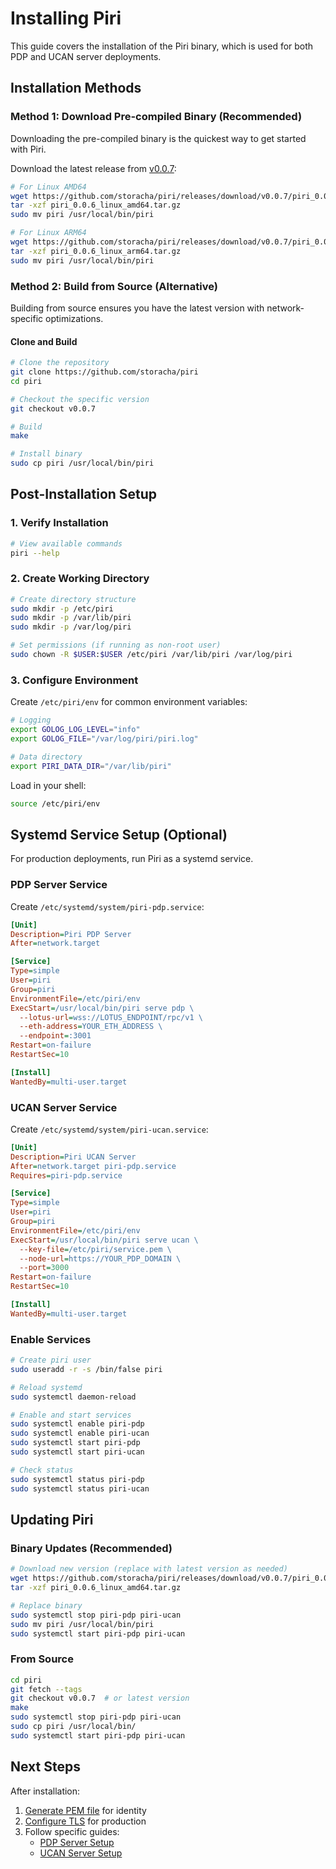 # Installing Piri

This guide covers the installation of the Piri binary, which is used for both PDP and UCAN server deployments.

## Installation Methods

### Method 1: Download Pre-compiled Binary (Recommended)

Downloading the pre-compiled binary is the quickest way to get started with Piri.

Download the latest release from [v0.0.7](https://github.com/storacha/piri/releases/tag/v0.0.7):

```bash
# For Linux AMD64
wget https://github.com/storacha/piri/releases/download/v0.0.7/piri_0.0.6_linux_amd64.tar.gz
tar -xzf piri_0.0.6_linux_amd64.tar.gz
sudo mv piri /usr/local/bin/piri

# For Linux ARM64
wget https://github.com/storacha/piri/releases/download/v0.0.7/piri_0.0.6_linux_arm64.tar.gz
tar -xzf piri_0.0.6_linux_arm64.tar.gz
sudo mv piri /usr/local/bin/piri
```

### Method 2: Build from Source (Alternative)

Building from source ensures you have the latest version with network-specific optimizations.

#### Clone and Build

```bash
# Clone the repository
git clone https://github.com/storacha/piri
cd piri

# Checkout the specific version
git checkout v0.0.7

# Build
make

# Install binary
sudo cp piri /usr/local/bin/piri
```

## Post-Installation Setup

### 1. Verify Installation

```bash
# View available commands
piri --help
```

### 2. Create Working Directory

```bash
# Create directory structure
sudo mkdir -p /etc/piri
sudo mkdir -p /var/lib/piri
sudo mkdir -p /var/log/piri

# Set permissions (if running as non-root user)
sudo chown -R $USER:$USER /etc/piri /var/lib/piri /var/log/piri
```

### 3. Configure Environment

Create `/etc/piri/env` for common environment variables:

```bash
# Logging
export GOLOG_LOG_LEVEL="info"
export GOLOG_FILE="/var/log/piri/piri.log"

# Data directory
export PIRI_DATA_DIR="/var/lib/piri"
```

Load in your shell:
```bash
source /etc/piri/env
```

## Systemd Service Setup (Optional)

For production deployments, run Piri as a systemd service.

### PDP Server Service

Create `/etc/systemd/system/piri-pdp.service`:

```ini
[Unit]
Description=Piri PDP Server
After=network.target

[Service]
Type=simple
User=piri
Group=piri
EnvironmentFile=/etc/piri/env
ExecStart=/usr/local/bin/piri serve pdp \
  --lotus-url=wss://LOTUS_ENDPOINT/rpc/v1 \
  --eth-address=YOUR_ETH_ADDRESS \
  --endpoint=:3001
Restart=on-failure
RestartSec=10

[Install]
WantedBy=multi-user.target
```

### UCAN Server Service

Create `/etc/systemd/system/piri-ucan.service`:

```ini
[Unit]
Description=Piri UCAN Server
After=network.target piri-pdp.service
Requires=piri-pdp.service

[Service]
Type=simple
User=piri
Group=piri
EnvironmentFile=/etc/piri/env
ExecStart=/usr/local/bin/piri serve ucan \
  --key-file=/etc/piri/service.pem \
  --node-url=https://YOUR_PDP_DOMAIN \
  --port=3000
Restart=on-failure
RestartSec=10

[Install]
WantedBy=multi-user.target
```

### Enable Services

```bash
# Create piri user
sudo useradd -r -s /bin/false piri

# Reload systemd
sudo systemctl daemon-reload

# Enable and start services
sudo systemctl enable piri-pdp
sudo systemctl enable piri-ucan
sudo systemctl start piri-pdp
sudo systemctl start piri-ucan

# Check status
sudo systemctl status piri-pdp
sudo systemctl status piri-ucan
```

## Updating Piri

### Binary Updates (Recommended)

```bash
# Download new version (replace with latest version as needed)
wget https://github.com/storacha/piri/releases/download/v0.0.7/piri_0.0.6_linux_amd64.tar.gz
tar -xzf piri_0.0.6_linux_amd64.tar.gz

# Replace binary
sudo systemctl stop piri-pdp piri-ucan
sudo mv piri /usr/local/bin/piri
sudo systemctl start piri-pdp piri-ucan
```

### From Source

```bash
cd piri
git fetch --tags
git checkout v0.0.7  # or latest version
make
sudo systemctl stop piri-pdp piri-ucan
sudo cp piri /usr/local/bin/
sudo systemctl start piri-pdp piri-ucan
```

## Next Steps

After installation:
1. [Generate PEM file](./key-generation.md) for identity
2. [Configure TLS](./tls-termination.md) for production
3. Follow specific guides:
   - [PDP Server Setup](../guides/pdp-server-piri.md)
   - [UCAN Server Setup](../guides/ucan-server.md)
